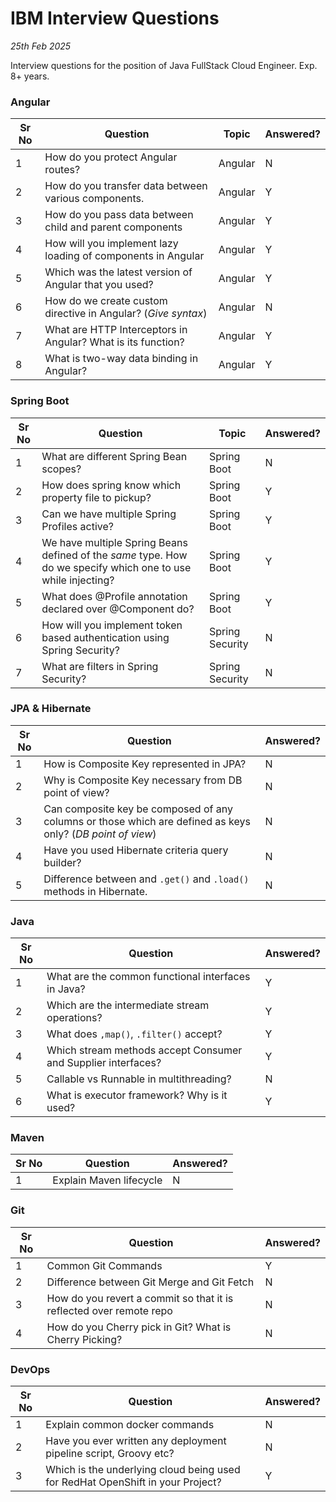 # IBM Interview Questions
_25th Feb 2025_

Interview questions for the position of Java FullStack Cloud Engineer. Exp. 8+ years.

### Angular

| Sr No | Question | Topic | Answered? |
|-------|----------|-------|-----------|
| 1 | How do you protect Angular routes? | Angular | N |
| 2 | How do you transfer data between various components. | Angular | Y |
| 3 | How do you pass data between child and parent components | Angular | Y |
| 4 | How will you implement lazy loading of components in Angular | Angular | Y |
| 5 | Which was the latest version of Angular that you used? | Angular | Y |
| 6 | How do we create custom directive in Angular? (_Give syntax_) | Angular | N | 
| 7 | What are HTTP Interceptors in Angular? What is its function? | Angular | Y |
| 8 | What is two-way data binding in Angular? | Angular | Y |

### Spring Boot

| Sr No | Question | Topic | Answered? |
|-------|----------|-------|-----------|
| 1 | What are different Spring Bean scopes?| Spring Boot | N |
| 2 | How does spring know which property file to pickup? | Spring Boot | Y |
| 3 | Can we have multiple Spring Profiles active? | Spring Boot | Y |
| 4 | We have multiple Spring Beans defined of the _same_ type. How do we specify which one to use while injecting?  | Spring Boot | Y |
| 5 | What does @Profile annotation declared over @Component do? | Spring Boot | Y |
| 6 | How will you implement token based authentication using Spring Security? | Spring Security | N |
| 7 | What are filters in Spring Security? | Spring Security | N |

### JPA & Hibernate

| Sr No | Question | Answered? |
|-------|----------|-----------|
| 1 | How is Composite Key represented in JPA? | N |
| 2 |  Why is Composite Key necessary from DB point of view? | N |
| 3 | Can composite key be composed of any columns or those which are defined as keys only? (_DB point of view_) | N |
|4| Have you used Hibernate criteria query builder? | N |
|5| Difference between and `.get()` and `.load()` methods in Hibernate. | N |

### Java 

| Sr No | Question | Answered? |
|-------|----------|-----------|
| 1 | What are the common functional interfaces in Java? | Y |
| 2 | Which are the intermediate stream operations? | Y |
| 3 | What does `,map()`, `.filter()` accept? | Y |
| 4 | Which stream methods accept Consumer and Supplier interfaces? | Y |
| 5 | Callable vs Runnable in multithreading? | N |
| 6 | What is executor framework? Why is it used? | Y |

### Maven

| Sr No | Question | Answered? |
|-------|----------|-----------|
| 1 | Explain Maven lifecycle | N | 

### Git

| Sr No | Question | Answered? |
|-------|----------|-----------|
| 1 | Common Git Commands | Y |
| 2 | Difference between Git Merge and Git Fetch | N |
| 3 | How do you revert a commit so that it is reflected over remote repo | N |
| 4 | How do you Cherry pick in Git? What is Cherry Picking? | N |

### DevOps

| Sr No | Question | Answered? |
|-------|----------|-----------|
| 1 | Explain common docker commands | N |
| 2 | Have you ever written any deployment pipeline script, Groovy etc? | N |
| 3 | Which is the underlying cloud being used for RedHat OpenShift in your Project? | Y |





